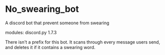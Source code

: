 # No_swearing_bot
A discord bot that prevent someone from swearing

modules:
discord.py 1.7.3

There isn't a prefix for this bot. It scans through every message users send, and deletes it if it contains a swearing word.

